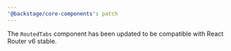 ```yaml
---
'@backstage/core-components': patch
---
```


The `RoutedTabs` component has been updated to be compatible with React Router v6 stable.
